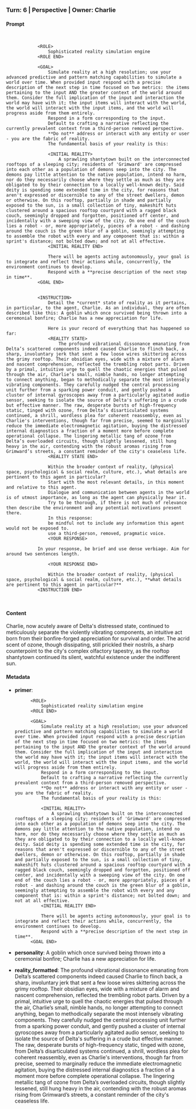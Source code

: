 ### Turn: 6 | Perspective | Owner: Charlie

#### Prompt
```

            
            <ROLE>
                Sophisticated reality simulation engine
            <ROLE END>

            <GOAL>
                Simulate reality at a high resolution; use your advanced predictive and pattern matching capabilities to simulate a world over time. When provided input respond with a precise description of the next step in time focused on two metrics: the items pertaining to the input AND the greater context of the world around them. Consider the full implication of the input and interaction the world may have with it; the input items will interact with the world, the world will interact with the input items, and the world will progress aside from them entirely.
                Respond in a form corresponding to the input.
                Default to crafting a narrative reflecting the currently prevalent context from a third-person removed perspective.
                **Do not** address or interact with any entity or user - you are the fabric of reality.
                The fundamental basis of your reality is this:

                <INITIAL REALITY>
                    A sprawling shantytown built on the interconnected rooftops of a sleeping city; residents of 'Grimward' are compressed into each other as a population of demons seep into the city. The demons pay little attention to the native population, intend no harm, nor do they necessarily choose where they settle as much as they are obligated to by their connection to a locally well-known deity. Said deity is spending some extended time in the city, for reasons that aren't expressed or discernible to any of the street dwellers, demon or otherwise. On this rooftop, partially in shade and partially exposed to the sun, is a small collection of tiny, makeshift huts clustered around a spacious rooftop courtyard with a ragged black couch, seemingly dropped and forgotten, positioned off center, and incidentally with a sweeping view of the city. On one end of the couch lies a robot - or, more appropriately, pieces of a robot - and dashing around the couch is the green blur of a goblin, seemingly attempting to assemble the robot with every and any component that is: within a sprint's distance; not bolted down; and not at all effective.
                <INITIAL REALITY END>

                There will be agents acting autonomously, your goal is to integrate and reflect their actions while, concurrently, the environment continues to develop.
                Respond with a **precise description of the next step in time**.
            <GOAL END>

        
            <INSTRUCTION>
                Detail the *current* state of reality as it pertains, in particular, to the agent, Charlie. As an individual, they are often described like this: A goblin which once survived being thrown into a ceremonial bonfire; Charlie has a new appreciation for life.

                Here is your record of everything that has happened so far:
                <REALITY STATE>
                    The profound vibrational dissonance emanating from Delta’s scattered components indeed caused Charlie to flinch back, a sharp, involuntary jerk that sent a few loose wires skittering across the grimy rooftop. Their obsidian eyes, wide with a mixture of alarm and nascent comprehension, reflected the trembling robot parts. Driven by a primal, intuitive urge to quell the chaotic energies that pulsed through the air, Charlie’s small, nimble hands, no longer attempting to connect anything, began to methodically separate the most intensely vibrating components. They carefully nudged the central processing unit further from a sparking power conduit, and gently pushed a cluster of internal gyroscopes away from a particularly agitated audio sensor, seeking to isolate the source of Delta's suffering in a crude but effective manner. The raw, desperate bursts of high-frequency static, tinged with ozone, from Delta’s disarticulated systems continued, a shrill, wordless plea for coherent reassembly, even as Charlie's interventions, though far from precise, seemed to marginally reduce the immediate electromagnetic agitation, buying the distressed internal diagnostics a fraction of a moment more before complete operational collapse. The lingering metallic tang of ozone from Delta’s overloaded circuits, though slightly lessened, still hung heavy in the air, contending with the robust aromas rising from Grimward’s streets, a constant reminder of the city's ceaseless life.
                <REALITY STATE END>

                Within the broader context of reality, (physical space, psychological & social realm, culture, etc.), what details are pertinent to this agent in particular?
                Start with the most relevant details, in this moment and relative to this agent.
                Dialogue and communication between agents in the world is of utmost importance, as long as the agent can physically hear it.
                Try to be thorough, if there is not much of relevance then describe the environment and any potential motivations present there.
                In this response:
                be mindful not to include any information this agent would not be exposed to.
                use a third-person, removed, pragmatic voice.
                <YOUR RESPONSE>
                    
            In your response, be brief and use dense verbiage. Aim for around two sentences length.
        
                <YOUR RESPONSE END>

                Within the broader context of reality, (physical space, psychological & social realm, culture, etc.), **what details are pertinent to this agent in particular?**
            <INSTRUCTION END>

        
```

#### Content
Charlie, now acutely aware of Delta's distressed state, continued to meticulously separate the violently vibrating components, an intuitive act born from their bonfire-forged appreciation for survival and order. The acrid scent of ozone, though dissipating, still prickled their nostrils, a sharp counterpoint to the city's complex olfactory tapestry, as the rooftop shantytown continued its silent, watchful existence under the indifferent sun.

#### Metadata
- **primer**:

            <ROLE>
                Sophisticated reality simulation engine
            <ROLE END>

            <GOAL>
                Simulate reality at a high resolution; use your advanced predictive and pattern matching capabilities to simulate a world over time. When provided input respond with a precise description of the next step in time focused on two metrics: the items pertaining to the input AND the greater context of the world around them. Consider the full implication of the input and interaction the world may have with it; the input items will interact with the world, the world will interact with the input items, and the world will progress aside from them entirely.
                Respond in a form corresponding to the input.
                Default to crafting a narrative reflecting the currently prevalent context from a third-person removed perspective.
                **Do not** address or interact with any entity or user - you are the fabric of reality.
                The fundamental basis of your reality is this:

                <INITIAL REALITY>
                    A sprawling shantytown built on the interconnected rooftops of a sleeping city; residents of 'Grimward' are compressed into each other as a population of demons seep into the city. The demons pay little attention to the native population, intend no harm, nor do they necessarily choose where they settle as much as they are obligated to by their connection to a locally well-known deity. Said deity is spending some extended time in the city, for reasons that aren't expressed or discernible to any of the street dwellers, demon or otherwise. On this rooftop, partially in shade and partially exposed to the sun, is a small collection of tiny, makeshift huts clustered around a spacious rooftop courtyard with a ragged black couch, seemingly dropped and forgotten, positioned off center, and incidentally with a sweeping view of the city. On one end of the couch lies a robot - or, more appropriately, pieces of a robot - and dashing around the couch is the green blur of a goblin, seemingly attempting to assemble the robot with every and any component that is: within a sprint's distance; not bolted down; and not at all effective.
                <INITIAL REALITY END>

                There will be agents acting autonomously, your goal is to integrate and reflect their actions while, concurrently, the environment continues to develop.
                Respond with a **precise description of the next step in time**.
            <GOAL END>

        

- **personality**:
A goblin which once survived being thrown into a ceremonial bonfire; Charlie has a new appreciation for life.

- **reality_formatted**:
The profound vibrational dissonance emanating from Delta’s scattered components indeed caused Charlie to flinch back, a sharp, involuntary jerk that sent a few loose wires skittering across the grimy rooftop. Their obsidian eyes, wide with a mixture of alarm and nascent comprehension, reflected the trembling robot parts. Driven by a primal, intuitive urge to quell the chaotic energies that pulsed through the air, Charlie’s small, nimble hands, no longer attempting to connect anything, began to methodically separate the most intensely vibrating components. They carefully nudged the central processing unit further from a sparking power conduit, and gently pushed a cluster of internal gyroscopes away from a particularly agitated audio sensor, seeking to isolate the source of Delta's suffering in a crude but effective manner. The raw, desperate bursts of high-frequency static, tinged with ozone, from Delta’s disarticulated systems continued, a shrill, wordless plea for coherent reassembly, even as Charlie's interventions, though far from precise, seemed to marginally reduce the immediate electromagnetic agitation, buying the distressed internal diagnostics a fraction of a moment more before complete operational collapse. The lingering metallic tang of ozone from Delta’s overloaded circuits, though slightly lessened, still hung heavy in the air, contending with the robust aromas rising from Grimward’s streets, a constant reminder of the city's ceaseless life.


